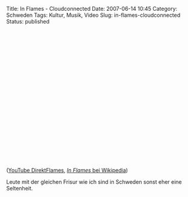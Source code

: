 Title: In Flames - Cloudconnected
Date: 2007-06-14 10:45
Category: Schweden
Tags: Kultur, Musik, Video
Slug: in-flames-cloudconnected
Status: published

<p>
<object width="425" height="350">
<param name="movie" value="http://www.youtube.com/v/Zu3DvBaDAY8"></param><param name="wmode" value="transparent"></param>

<embed src="http://www.youtube.com/v/Zu3DvBaDAY8" type="application/x-shockwave-flash" wmode="transparent" width="425" height="350">
</embed>
</object>
  
([YouTube DirektFlames](http://youtube.com/watch?v=Zu3DvBaDAY8), [*In
Flames* bei Wikipedia](http://de.wikipedia.org/wiki/In_Flames))

</p>
Leute mit der gleichen Frisur wie ich sind in Schweden sonst eher eine
Seltenheit.

